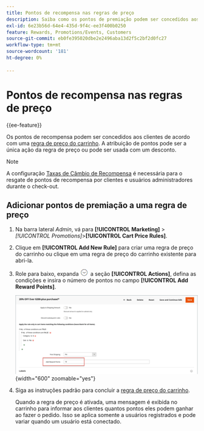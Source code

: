 ```yaml
---
title: Pontos de recompensa nas regras de preço
description: Saiba como os pontos de premiação podem ser concedidos aos clientes de acordo com uma regra de preço do carrinho.
exl-id: 6e23b56d-64e4-435d-9f4c-ee3f400b0250
feature: Rewards, Promotions/Events, Customers
source-git-commit: eb0fe395020dbe2e2496aba13d2f5c2bf2d0fc27
workflow-type: tm+mt
source-wordcount: '181'
ht-degree: 0%

---
```


# Pontos de recompensa nas regras de preço

{{ee-feature}}

Os pontos de recompensa podem ser concedidos aos clientes de acordo com uma [regra de preço do carrinho](price-rules-cart.md). A atribuição de pontos pode ser a única ação da regra de preço ou pode ser usada com um desconto.

>[!NOTE]
>
>A configuração [Taxas de Câmbio de Recompensa](reward-exchange-rates.md) é necessária para o resgate de pontos de recompensa por clientes e usuários administradores durante o check-out.

## Adicionar pontos de premiação a uma regra de preço

1. Na barra lateral _Admin_, vá para **[!UICONTROL Marketing]** > _[!UICONTROL Promotions]_>**[!UICONTROL Cart Price Rules]**.

1. Clique em **[!UICONTROL Add New Rule]** para criar uma regra de preço do carrinho ou clique em uma regra de preço do carrinho existente para abri-la.

1. Role para baixo, expanda ![Seletor de expansão](../assets/icon-display-expand.png) a seção **[!UICONTROL Actions]**, defina as condições e insira o número de pontos no campo **[!UICONTROL Add Reward Points]**.

   ![Regra de preço do carrinho - pontos de premiação](./assets/reward-points-price-rule-actions.png){width="600" zoomable="yes"}

1. Siga as instruções padrão para concluir a [regra de preço do carrinho](price-rules-cart-create.md).

   Quando a regra de preço é ativada, uma mensagem é exibida no carrinho para informar aos clientes quantos pontos eles podem ganhar ao fazer o pedido. Isso se aplica somente a usuários registrados e pode variar quando um usuário está conectado.
